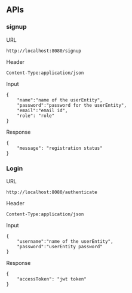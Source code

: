 ﻿## APIs
### signup
URL

    http://localhost:8080/signup
Header

    Content-Type:application/json
Input

    {
	    "name":"name of the userEntity",
	    "password":"password for the userEntity",
	    "email":"email id",
	    "role": "role"
	}
Response

    {
	    "message": "registration status"
    }

### Login
URL

    http://localhost:8080/authenticate
Header

    Content-Type:application/json
Input

    {
	    "username":"name of the userEntity",
	    "password":"userEntity password"
	}
Response

    {
	    "accessToken": "jwt token"
    }

